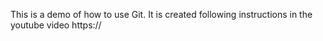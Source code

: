 This is a demo of how to use Git. It is created following instructions in the youtube video https://

